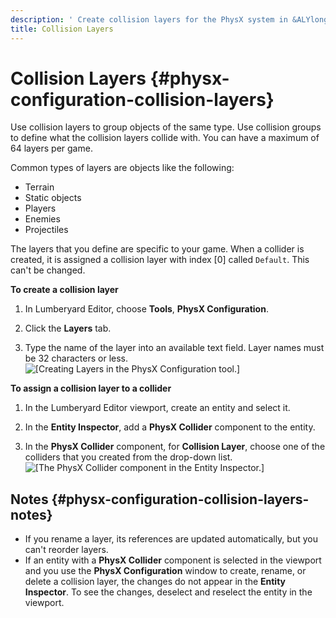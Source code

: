 ```yaml
---
description: ' Create collision layers for the PhysX system in &ALYlong;. '
title: Collision Layers
---
```

# Collision Layers {#physx-configuration-collision-layers}

Use collision layers to group objects of the same type\. Use collision groups to define what the collision layers collide with\. You can have a maximum of 64 layers per game\.

Common types of layers are objects like the following:
+ Terrain
+ Static objects
+ Players
+ Enemies
+ Projectiles

The layers that you define are specific to your game\. When a collider is created, it is assigned a collision layer with index \[0\] called `Default`\. This can't be changed\.

**To create a collision layer**

1. In Lumberyard Editor, choose **Tools**, **PhysX Configuration**\.

1. Click the **Layers** tab\.

1. Type the name of the layer into an available text field\. Layer names must be 32 characters or less\.
![\[Creating Layers in the PhysX Configuration tool.\]](/images/userguide/physx/physx-configuration-2.png)

**To assign a collision layer to a collider**

1. In the Lumberyard Editor viewport, create an entity and select it\.

1. In the **Entity Inspector**, add a **PhysX Collider** component to the entity\.

1. In the **PhysX Collider** component, for **Collision Layer**, choose one of the colliders that you created from the drop\-down list\.
![\[The PhysX Collider component in the Entity Inspector.\]](/images/userguide/physx/physx-configuration-3.png)

## Notes {#physx-configuration-collision-layers-notes}
+ If you rename a layer, its references are updated automatically, but you can't reorder layers\.
+ If an entity with a **PhysX Collider** component is selected in the viewport and you use the **PhysX Configuration** window to create, rename, or delete a collision layer, the changes do not appear in the **Entity Inspector**\. To see the changes, deselect and reselect the entity in the viewport\.